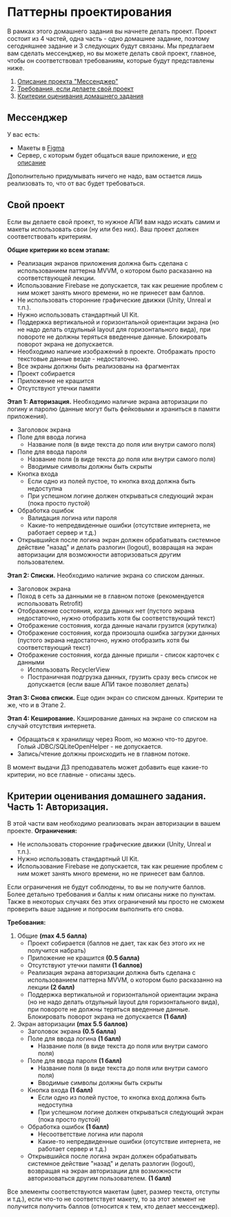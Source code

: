 # Паттерны проектирования

В рамках этого домашнего задания вы начнете делать проект. Проект состоит из 4 частей, одна часть - одно домашнее задание, поэтому сегодняшнее задание и 3 следующих будут связаны. Мы предлагаем вам сделать мессенджер, но вы можете делать свой проект, главное, чтобы он соответствовал требованиям, которые будут представлены ниже.

1. [Описание проекта "Мессенджер"](#мессенджер)
2. [Требования, если делаете свой проект](#свой-проект)
3. [Критерии оценивания домашнего задания](#критерии-оценивания-домашнего-задания-часть-1-авторизация)

## Мессенджер
У вас есть:
- Макеты в [Figma](https://www.figma.com/file/fL1XK5Cb1R1Z8Hz5ZgHH8p/Студентам?type=design&node-id=0-1&mode=design&t=Mm02Hmz9qW5VFfDw-0)
- Сервер, с которым будет общаться ваше приложение, и [его описание](https://faerytea.name:8008/static/howto.md)

Дополнительно придумывать ничего не надо, вам остается лишь реализовать то, что от вас будет требоваться.

## Свой проект

Если вы делаете свой проект, то нужное АПИ вам надо искать самим и макеты использовать свои (ну или без них). Ваш проект должен соответствовать критериям.

**Общие критерии ко всем этапам:**
- Реализация экранов приложения должна быть сделана с использованием паттерна MVVM, о котором было расказанно на соответствующей лекции.
- Использование Firebase не допускается, так как решение проблем с ним может занять много времени, но не принесет вам баллов.
- Не использовать сторонние графические движки (Unity, Unreal и т.п.).
- Нужно использовать стандартный UI Kit.
- Поддержка вертикальной и горизонтальной ориентации экрана (но не надо делать отдульный layout для горизонтального вида), при повороте не должны теряться введенные данные. Блокировать поворот экрана не допускается.
- Необходимо наличие изображений в проекте. Отображать просто текстовые данные везде - недостаточно.
- Все экраны должны быть реализованы на фрагментах
- Проект собирается
- Приложение не крашится
- Отсутствуют утечки памяти

**Этап 1: Авторизация.**
Необходимо наличие экрана авторизации по логину и паролю (данные могут быть фейковыми и храниться в памяти приложения).
- Заголовок экрана
- Поле для ввода логина
    - Название поля (в виде текста до поля или внутри самого поля)
- Поле для ввода пароля
    - Название поля (в виде текста до поля или внутри самого поля)
    - Вводимые символы должны быть скрыты
- Кнопка входа
    - Если одно из полей пустое, то кнопка вход должна быть недоступна
    - При успешном логине должен открываться следующий экран (пока просто пустой)
- Обработка ошибок
    - Валидация логина или пароля
    - Какие-то непредвиденные ошибки (отсутствие интернета, не работает сервер и т.д.)
- Открывшийся после логина экран должен обрабатывать системное действие "назад" и делать разлогин (logout), возвращая на экран авторизации для возможности авторизоваться другим пользователем.

**Этап 2: Списки.**
Необходимо наличие экрана со списком данных.
- Заголовок экрана
- Поход в сеть за данными не в главном потоке (рекомендуется использовать Retrofit)
- Отображение состояния, когда данных нет (пустого экрана недостаточно, нужно отобразить хотя бы соответствующий текст)
- Отображение состояния, когда данные начали грузится (крутилка)
- Отображение состояния, когда произошла ошибка загрузки данных (пустого экрана недостаточно, нужно отобразить хотя бы соответствующий текст)
- Отображение состояния, когда данные пришли - список карточек с данными
    - Использовать RecyclerView
    - Постраничная подгрузка данных, грузить сразу весь список не допускается (если ваше АПИ такое позволяет делать)

**Этап 3: Снова списки.**
Еще один экран со списком данных. Критерии те же, что и в Этапе 2.

**Этап 4: Кеширование.**
Кэширование данных на экране со списком на случай отсутствия интернета.
- Обращаться к хранилищу через Room, но можно что-то другое. Голый JDBC/SQLiteOpenHelper - не допускается.
- Запись/чтение должны происходить не в главном потоке.

В момент выдачи ДЗ преподаватель может добавить еще какие-то критерии, но все главные - описаны здесь.

## Критерии оценивания домашнего задания. Часть 1: Авторизация.

В этой части вам необходимо реализовать экран авторизации в вашем проекте.
**Ограничения:**
- Не использовать сторонние графические движки (Unity, Unreal и т.п.).
- Нужно использовать стандартный UI Kit.
- Использование Firebase не допускается, так как решение проблем с ним может занять много времени, но не принесет вам баллов.

Если ограничения не будут соблюдены, то вы не получите баллов. Более детально требования и баллы к ним описаны ниже по пунктам. Также в некоторых случаях без этих ограничений мы просто не сможем проверить ваше задание и попросим выполнить его снова.

**Требования:**
1. Общие **(max 4.5 балла)**
    - Проект собирается (баллов не дает, так как без этого их не получится набрать)
    - Приложение не крашится **(0.5 балла)**
    - Отсутствуют утечки памяти **(1 баллов)**
    - Реализация экрана авторизации должна быть сделана с использованием паттерна MVVM, о котором было расказанно на лекции **(2 балл)**
    - Поддержка вертикальной и горизонтальной ориентации экрана (но не надо делать отдульный layout для горизонтального вида), при повороте не должны теряться введенные данные. Блокировать поворот экрана не допускается **(1 балл)**
2. Экран авторизации **(max 5.5 баллов)**
    - Заголовок экрана **(0.5 балла)**
    - Поле для ввода логина **(1 балл)**
        - Название поля (в виде текста до поля или внутри самого поля)
    - Поле для ввода пароля **(1 балл)**
        - Название поля (в виде текста до поля или внутри самого поля)
        - Вводимые символы должны быть скрыты
    - Кнопка входа **(1 балл)**
        - Если одно из полей пустое, то кнопка вход должна быть недоступна
        - При успешном логине должен открываться следующий экран (пока просто пустой)
    - Обработка ошибок **(1 балл)**
        - Несоответствие логина или пароля
        - Какие-то непредвиденные ошибки (отсутствие интернета, не работает сервер и т.д.)
    - Открывшийся после логина экран должен обрабатывать системное действие "назад" и делать разлогин (logout), возвращая на экран авторизации для возможности авторизоваться другим пользователем. **(1 балл)**

Все элементы соответствуются макетам (цвет, размер текста, отступы и т.д.), если что-то не соответствует макету, то за этот элемент не получится получить баллов (относится к тем, кто делает мессенджер).